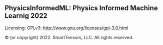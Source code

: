 PhysicsInformedML: Physics Informed Machine Learnig 2022
------

Licensing: GPLv3: http://www.gnu.org/licenses/gpl-3.0.html

© (or copyright) 2022. SmartTensors, LLC. All rights reserved.